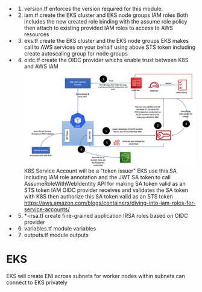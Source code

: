 - 1. version.tf enforces the version required for this module.
- 2. iam.tf create the EKS cluster and EKS node groups IAM roles
Both includes the new created role binding with the assume role policy then attach to existing provided IAM roles to access to AWS resources
- 3. eks.tf create the EKS cluster and the EKS node groups
EKS makes call to AWS services on your behalf using above STS token including create autoscaling group for node groups
- 4. oidc.tf create the OIDC provider whichs enable trust between K8S and AWS IAM
![IRSA Token Issuing](./docs/images/irsa.png)  
K8S Service Account will be a "token issuer"
EKS use this SA including IAM role annotation and the JWT SA token to call AssumeRoleWithWebIdentity API for making SA token valid as an STS token
IAM OIDC provider receives and validates the SA token with K8S then authorize this SA token valid as an STS token
https://aws.amazon.com/blogs/containers/diving-into-iam-roles-for-service-accounts/
- 5. *-irsa.tf create fine-grained application IRSA roles based on OIDC provider
- 6. variables.tf module variables
- 7. outputs.tf module outputs


# EKS
EKS will create ENI across subnets for worker nodes within subnets can connect to EKS privately